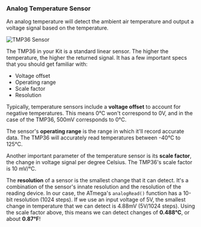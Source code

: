 ### Analog Temperature Sensor

An analog temperature will detect the ambient air temperature and output a voltage signal based on the temperature.

<!-- // DONE: Image of a temperature sensor -->
![TMP36 Sensor](https://raw.githubusercontent.com/OnionIoT/Onion-Docs/master/Omega2/Kit-Guides/img/analog-temperature-sensor-photo.jpg)

<!-- TODO: fix broken link -->

The TMP36 in your Kit is a standard linear sensor. The higher the temperature, the higher the returned signal. It has a few important specs that you should get familiar with:

* Voltage offset
* Operating range
* Scale factor
* Resolution

Typically, temperature sensors include a **voltage offset** to account for negative temperatures. This means 0°C won't correspond to 0V, and in the case of the TMP36, 500mV corresponds to 0°C.

The sensor's **operating range** is the range in which it'll record accurate data. The TMP36 will accurately read temperatures between -40°C to 125°C.

Another important parameter of the temperature sensor is its **scale factor**, the change in voltage signal per degree Celsius. The TMP36's scale factor is 10 mV/°C.

The **resolution** of a sensor is the smallest change that it can detect. It's a combination of the sensor's innate resolution and the resolution of the reading device. In our case, the ATmega's `analogRead()` function has a 10-bit resolution (1024 steps). If we use an input voltage of 5V, the smallest change in temperature that we can detect is 4.88mV (5V/1024 steps). Using the scale factor above, this means we can detect changes of **0.488°C**, or about **0.87°F**!
